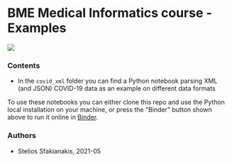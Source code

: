 # BME Medical Informatics course - Examples

<a href="https://mybinder.org/v2/gh/sgsfak/BME-Medical-Informatics-course/main"><img src="https://mybinder.org/badge_logo.svg"></a>

### Contents

* In the `covid_xml` folder you can find a Python notebook parsing XML (and JSON) COVID-19 data as an example on different data formats

To use these notebooks you can either clone this repo and use the Python local installation on your machine, or press the "Binder" button shown above to run it online in [Binder](https://mybinder.org).

### Authors

* Stelios Sfakianakis, 2021-05

